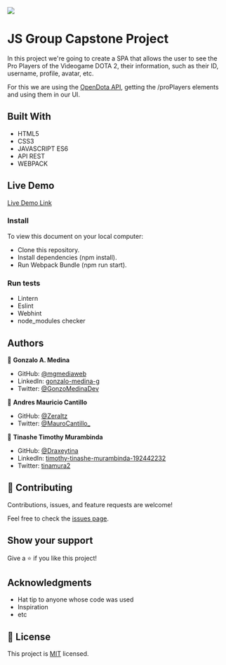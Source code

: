![](https://img.shields.io/badge/Microverse-blueviolet)

# JS Group Capstone Project

In this project we're going to create a SPA that allows the user to see the Pro Players of the Videogame DOTA 2, their information, such as their ID, username, profile, avatar, etc.

For this we are using the [OpenDota API](https://docs.opendota.com/), getting the /proPlayers elements and using them in our UI.

## Built With

- HTML5
- CSS3
- JAVASCRIPT ES6
- API REST
- WEBPACK

## Live Demo

[Live Demo Link](https://mgmediaweb.github.io/js-group-capstone-project/dist/)

### Install

To view this document on your local computer:

- Clone this repository.
- Install dependencies (npm install).
- Run Webpack Bundle (npm run start).

### Run tests

- Lintern
- Eslint
- Webhint
- node_modules checker

## Authors

👤 **Gonzalo A. Medina**

- GitHub: [@mgmediaweb](https://github.com/mgmediaweb)
- LinkedIn: [gonzalo-medina-g](https://www.linkedin.com/in/gonzalo-medina-g/)
- Twitter: [@GonzoMedinaDev](https://twitter.com/GonzoMedinaDev)

👤 **Andres Mauricio Cantillo**

- GitHub: [@Zeraltz](https://github.com/Zeraltz)
- Twitter: [@MauroCantillo\_](https://twitter.com/MauroCantillo_)

👤 **Tinashe Timothy Murambinda**

- GitHub: [@Draxeytina](https://github.com/Draxeytina/)
- LinkedIn: [timothy-tinashe-murambinda-192442232](https://www.linkedin.com/in/timothy-tinashe-murambinda-192442232/)
- Twitter: [tinamura2](https://twitter.com/tinamura2)

## 🤝 Contributing

Contributions, issues, and feature requests are welcome!

Feel free to check the [issues page](../../issues/).

## Show your support

Give a ⭐️ if you like this project!

## Acknowledgments

- Hat tip to anyone whose code was used
- Inspiration
- etc

## 📝 License

This project is [MIT](./MIT.md) licensed.
